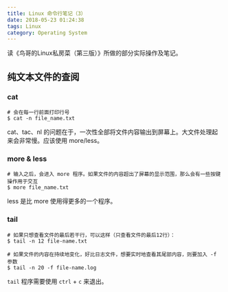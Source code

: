 ```yaml
---
title: Linux 命令行笔记（3）
date: 2018-05-23 01:24:38
tags: Linux
category: Operating System
---
```


读《鸟哥的Linux私房菜（第三版）》所做的部分实际操作及笔记。

<!-- more -->

## 纯文本文件的查阅

### cat

```
# 会在每一行前面打印行号
$ cat -n file_name.txt
```

cat、tac、nl 的问题在于，一次性全部将文件内容输出到屏幕上。大文件处理起来会非常慢。应该使用 more/less。

### more & less

```
# 输入之后，会进入 more 程序。如果文件的内容超出了屏幕的显示范围，那么会有一些按键操作用于交互
$ more file_name.txt
```

less 是比 more 使用得更多的一个程序。

### tail

```
# 如果只想查看文件的最后若干行，可以这样（只查看文件的最后12行）：
$ tail -n 12 file-name.txt

# 如果文件的内容在持续地变化，好比日志文件，想要实时地查看其尾部内容，则要加入 -f 参数
$ tail -n 20 -f file-name.log
```

`tail` 程序需要使用 `ctrl` + `c` 来退出。
